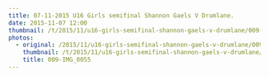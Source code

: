 ```yaml
---
title: 07-11-2015 U16 Girls semifinal Shannon Gaels V Drumlane.
date: 2015-11-07 12:00
thumbnail: /t/2015/11/u16-girls-semifinal-shannon-gaels-v-drumlane/009-img_0055.jpg
photos:
  - original: /2015/11/u16-girls-semifinal-shannon-gaels-v-drumlane/009-img_0055.jpg
    thumbnail: /t/2015/11/u16-girls-semifinal-shannon-gaels-v-drumlane/009-img_0055.jpg
    title: 009-IMG_0055
---
```

